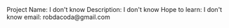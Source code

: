 <README>
Project Name: I don't know
Description: I don't know
Hope to learn: I don't know
email: robdacoda@gmail.com
